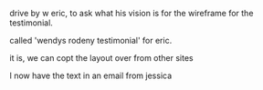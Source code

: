 drive by w eric, to ask what his vision is for the wireframe for the testimonial. 

called 'wendys rodeny testimonial' for eric.

it is, we can copt the layout over from other sites

I now have the text in an email from jessica